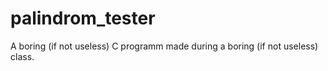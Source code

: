 # palindrom_tester
A boring (if not useless) C programm made during a boring (if not useless) class.
